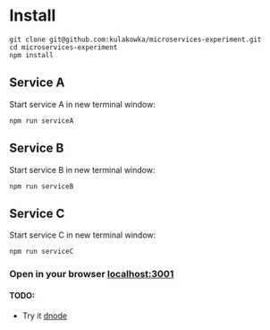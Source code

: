 # Install

```
git clone git@github.com:kulakowka/microservices-experiment.git
cd microservices-experiment
npm install
```

## Service A

Start service A in new terminal window:

```
npm run serviceA
```

## Service B

Start service B in new terminal window:

```
npm run serviceB
```

## Service C

Start service C in new terminal window:

```
npm run serviceC
```

### Open in your browser [localhost:3001](http://localhost:3001)

#### TODO: 
- Try it [dnode](https://github.com/substack/dnode)
